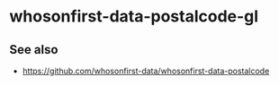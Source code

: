 # whosonfirst-data-postalcode-gl

## See also

* https://github.com/whosonfirst-data/whosonfirst-data-postalcode
